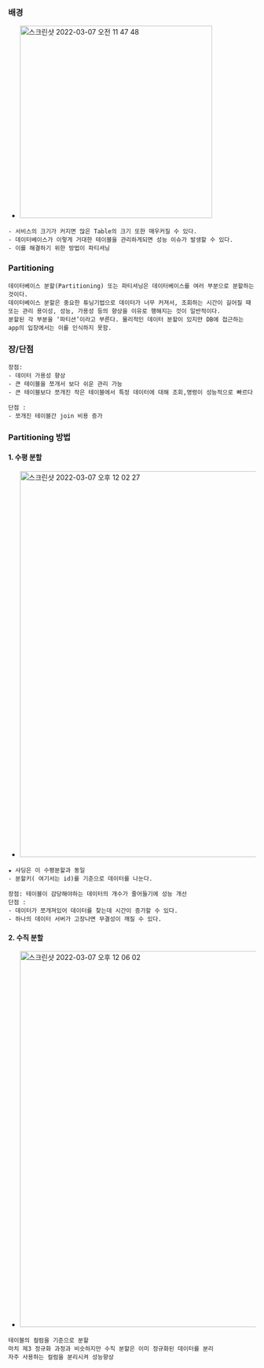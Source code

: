 ### 배경
- <img width="391" alt="스크린샷 2022-03-07 오전 11 47 48" src="https://user-images.githubusercontent.com/62214428/156959224-0f862f13-eb2a-4aad-804f-3fe07e15fe90.png">
```
- 서비스의 크기가 커지면 많은 Table의 크기 또한 매우커질 수 있다. 
- 데이터베이스가 이렇게 거대한 테이블을 관리하게되면 성능 이슈가 발생할 수 있다.
- 이를 해결하기 위한 방법이 파티셔닝
```

### Partitioning
```
데이터베이스 분할(Partitioning) 또는 파티셔닝은 데이터베이스를 여러 부분으로 분할하는 것이다. 
데이터베이스 분할은 중요한 튜닝기법으로 데이터가 너무 커져서, 조회하는 시간이 길어질 때 또는 관리 용이성, 성능, 가용성 등의 향상을 이유로 행해지는 것이 일반적이다. 
분할된 각 부분을 ‘파티션’이라고 부른다. 물리적인 데이터 분할이 있지만 DB에 접근하는 app의 입장에서는 이를 인식하지 못함. 
```

### 장/단점
```
장점:
- 데이터 가용성 향상
- 큰 테이블을 쪼개서 보다 쉬운 관리 가능
- 큰 테이블보다 쪼개진 작은 테이블에서 특정 데이터에 대해 조회,명령이 성능적으로 빠르다

단점 :
- 쪼개진 테이블간 join 비용 증가
```

### Partitioning 방법
#### 1. 수평 분할
- <img width="784" alt="스크린샷 2022-03-07 오후 12 02 27" src="https://user-images.githubusercontent.com/62214428/156960627-5390d0d6-42a1-45e1-a0e0-7e2170fa9438.png">
```
★ 샤딩은 이 수평분할과 동일
- 분할키( 여기서는 id)를 기준으로 데이터를 나눈다.

장점: 테이블이 감당해야하는 데이터의 개수가 줄어들기에 성능 개선
단점 : 
- 데이터가 쪼개져있어 데이터를 찾는데 시간이 증가할 수 있다.
- 하나의 데이터 서버가 고장나면 무결성이 깨질 수 있다.
```
#### 2. 수직 분할
- <img width="764" alt="스크린샷 2022-03-07 오후 12 06 02" src="https://user-images.githubusercontent.com/62214428/156960943-8db26b10-e13e-476c-bf0b-37bee00f236e.png">
```
테이블의 컬럼을 기준으로 분할
마치 제3 정규화 과정과 비슷하지만 수직 분할은 이미 정규화된 데이터를 분리
자주 사용하는 컬럼을 분리시켜 성능향상
```


